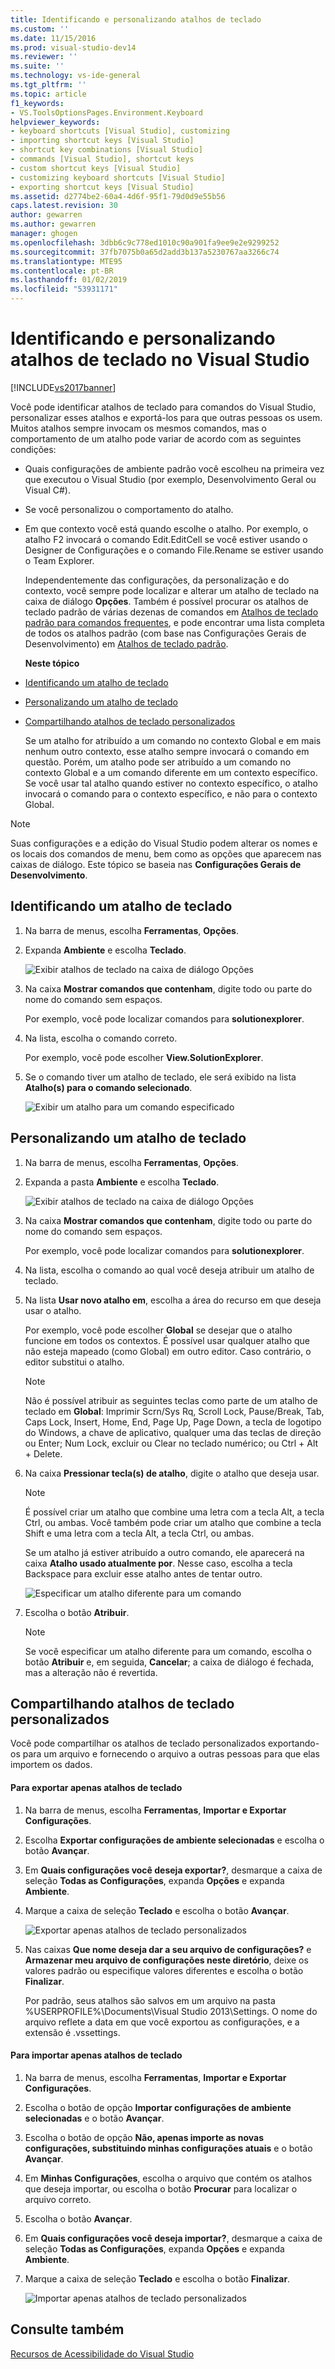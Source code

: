 ```yaml
---
title: Identificando e personalizando atalhos de teclado
ms.custom: ''
ms.date: 11/15/2016
ms.prod: visual-studio-dev14
ms.reviewer: ''
ms.suite: ''
ms.technology: vs-ide-general
ms.tgt_pltfrm: ''
ms.topic: article
f1_keywords:
- VS.ToolsOptionsPages.Environment.Keyboard
helpviewer_keywords:
- keyboard shortcuts [Visual Studio], customizing
- importing shortcut keys [Visual Studio]
- shortcut key combinations [Visual Studio]
- commands [Visual Studio], shortcut keys
- custom shortcut keys [Visual Studio]
- customizing keyboard shortcuts [Visual Studio]
- exporting shortcut keys [Visual Studio]
ms.assetid: d2774be2-60a4-4d6f-95f1-79d0d9e55b56
caps.latest.revision: 30
author: gewarren
ms.author: gewarren
manager: ghogen
ms.openlocfilehash: 3dbb6c9c778ed1010c90a901fa9ee9e2e9299252
ms.sourcegitcommit: 37fb7075b0a65d2add3b137a5230767aa3266c74
ms.translationtype: MTE95
ms.contentlocale: pt-BR
ms.lasthandoff: 01/02/2019
ms.locfileid: "53931171"
---
```

# <a name="identifying-and-customizing-keyboard-shortcuts-in-visual-studio"></a>Identificando e personalizando atalhos de teclado no Visual Studio
[!INCLUDE[vs2017banner](../includes/vs2017banner.md)]

Você pode identificar atalhos de teclado para comandos do Visual Studio, personalizar esses atalhos e exportá-los para que outras pessoas os usem. Muitos atalhos sempre invocam os mesmos comandos, mas o comportamento de um atalho pode variar de acordo com as seguintes condições:

- Quais configurações de ambiente padrão você escolheu na primeira vez que executou o Visual Studio (por exemplo, Desenvolvimento Geral ou Visual C#).

- Se você personalizou o comportamento do atalho.

- Em que contexto você está quando escolhe o atalho. Por exemplo, o atalho F2 invocará o comando Edit.EditCell se você estiver usando o Designer de Configurações e o comando File.Rename se estiver usando o Team Explorer.

  Independentemente das configurações, da personalização e do contexto, você sempre pode localizar e alterar um atalho de teclado na caixa de diálogo **Opções**. Também é possível procurar os atalhos de teclado padrão de várias dezenas de comandos em [Atalhos de teclado padrão para comandos frequentes](../ide/default-keyboard-shortcuts-for-frequently-used-commands-in-visual-studio.md), e pode encontrar uma lista completa de todos os atalhos padrão (com base nas Configurações Gerais de Desenvolvimento) em [Atalhos de teclado padrão](../ide/default-keyboard-shortcuts-in-visual-studio.md).

  **Neste tópico**

- [Identificando um atalho de teclado](../ide/identifying-and-customizing-keyboard-shortcuts-in-visual-studio.md#bkmk_identify)

- [Personalizando um atalho de teclado](../ide/identifying-and-customizing-keyboard-shortcuts-in-visual-studio.md#bkmk_assign)

- [Compartilhando atalhos de teclado personalizados](../ide/identifying-and-customizing-keyboard-shortcuts-in-visual-studio.md#bkmk_transfer)

  Se um atalho for atribuído a um comando no contexto Global e em mais nenhum outro contexto, esse atalho sempre invocará o comando em questão. Porém, um atalho pode ser atribuído a um comando no contexto Global e a um comando diferente em um contexto específico. Se você usar tal atalho quando estiver no contexto específico, o atalho invocará o comando para o contexto específico, e não para o contexto Global.

> [!NOTE]
>  Suas configurações e a edição do Visual Studio podem alterar os nomes e os locais dos comandos de menu, bem como as opções que aparecem nas caixas de diálogo. Este tópico se baseia nas **Configurações Gerais de Desenvolvimento**.

##  <a name="bkmk_identify"></a> Identificando um atalho de teclado

1.  Na barra de menus, escolha **Ferramentas**, **Opções**.

2.  Expanda **Ambiente** e escolha **Teclado**.

     ![Exibir atalhos de teclado na caixa de diálogo Opções](../ide/media/optionskeyboard.png "OptionsKeyboard")

3.  Na caixa **Mostrar comandos que contenham**, digite todo ou parte do nome do comando sem espaços.

     Por exemplo, você pode localizar comandos para **solutionexplorer**.

4.  Na lista, escolha o comando correto.

     Por exemplo, você pode escolher **View.SolutionExplorer**.

5.  Se o comando tiver um atalho de teclado, ele será exibido na lista **Atalho(s) para o comando selecionado**.

     ![Exibir um atalho para um comando especificado](../ide/media/viewshortcut.png "ViewShortcut")

##  <a name="bkmk_assign"></a> Personalizando um atalho de teclado

1.  Na barra de menus, escolha **Ferramentas**, **Opções**.

2.  Expanda a pasta **Ambiente** e escolha **Teclado**.

     ![Exibir atalhos de teclado na caixa de diálogo Opções](../ide/media/optionskeyboard.png "OptionsKeyboard")

3.  Na caixa **Mostrar comandos que contenham**, digite todo ou parte do nome do comando sem espaços.

     Por exemplo, você pode localizar comandos para **solutionexplorer**.

4.  Na lista, escolha o comando ao qual você deseja atribuir um atalho de teclado.

5.  Na lista **Usar novo atalho em**, escolha a área do recurso em que deseja usar o atalho.

     Por exemplo, você pode escolher **Global** se desejar que o atalho funcione em todos os contextos. É possível usar qualquer atalho que não esteja mapeado (como Global) em outro editor. Caso contrário, o editor substitui o atalho.

    > [!NOTE]
    >  Não é possível atribuir as seguintes teclas como parte de um atalho de teclado em **Global**: Imprimir Scrn/Sys Rq, Scroll Lock, Pause/Break, Tab, Caps Lock, Insert, Home, End, Page Up, Page Down, a tecla de logotipo do Windows, a chave de aplicativo, qualquer uma das teclas de direção ou Enter; Num Lock, excluir ou Clear no teclado numérico; ou Ctrl + Alt + Delete.

6.  Na caixa **Pressionar tecla(s) de atalho**, digite o atalho que deseja usar.

    > [!NOTE]
    >  É possível criar um atalho que combine uma letra com a tecla Alt, a tecla Ctrl, ou ambas. Você também pode criar um atalho que combine a tecla Shift e uma letra com a tecla Alt, a tecla Ctrl, ou ambas.

     Se um atalho já estiver atribuído a outro comando, ele aparecerá na caixa **Atalho usado atualmente por**. Nesse caso, escolha a tecla Backspace para excluir esse atalho antes de tentar outro.

     ![Especificar um atalho diferente para um comando](../ide/media/reassignshortcut.png "ReassignShortcut")

7.  Escolha o botão **Atribuir**.

    > [!NOTE]
    >  Se você especificar um atalho diferente para um comando, escolha o botão **Atribuir** e, em seguida, **Cancelar**; a caixa de diálogo é fechada, mas a alteração não é revertida.

##  <a name="bkmk_transfer"></a> Compartilhando atalhos de teclado personalizados
 Você pode compartilhar os atalhos de teclado personalizados exportando-os para um arquivo e fornecendo o arquivo a outras pessoas para que elas importem os dados.

#### <a name="to-export-only-keyboard-shortcuts"></a>Para exportar apenas atalhos de teclado

1.  Na barra de menus, escolha **Ferramentas**, **Importar e Exportar Configurações**.

2.  Escolha **Exportar configurações de ambiente selecionadas** e escolha o botão **Avançar**.

3.  Em **Quais configurações você deseja exportar?**, desmarque a caixa de seleção **Todas as Configurações**, expanda **Opções** e expanda **Ambiente**.

4.  Marque a caixa de seleção **Teclado** e escolha o botão **Avançar**.

     ![Exportar apenas atalhos de teclado personalizados](../ide/media/exportshortcuts.png "ExportShortcuts")

5.  Nas caixas **Que nome deseja dar a seu arquivo de configurações?** e **Armazenar meu arquivo de configurações neste diretório**, deixe os valores padrão ou especifique valores diferentes e escolha o botão **Finalizar**.

     Por padrão, seus atalhos são salvos em um arquivo na pasta %USERPROFILE%\Documents\Visual Studio 2013\Settings. O nome do arquivo reflete a data em que você exportou as configurações, e a extensão é .vssettings.

#### <a name="to-import-only-keyboard-shortcuts"></a>Para importar apenas atalhos de teclado

1.  Na barra de menus, escolha **Ferramentas**, **Importar e Exportar Configurações**.

2.  Escolha o botão de opção **Importar configurações de ambiente selecionadas** e o botão **Avançar**.

3.  Escolha o botão de opção **Não, apenas importe as novas configurações, substituindo minhas configurações atuais** e o botão **Avançar**.

4.  Em **Minhas Configurações**, escolha o arquivo que contém os atalhos que deseja importar, ou escolha o botão **Procurar** para localizar o arquivo correto.

5.  Escolha o botão **Avançar**.

6.  Em **Quais configurações você deseja importar?**, desmarque a caixa de seleção **Todas as Configurações**, expanda **Opções** e expanda **Ambiente**.

7.  Marque a caixa de seleção **Teclado** e escolha o botão **Finalizar**.

     ![Importar apenas atalhos de teclado personalizados](../ide/media/importshortcuts.png "ImportShortcuts")

## <a name="see-also"></a>Consulte também
 [Recursos de Acessibilidade do Visual Studio](../ide/reference/accessibility-features-of-visual-studio.md)
